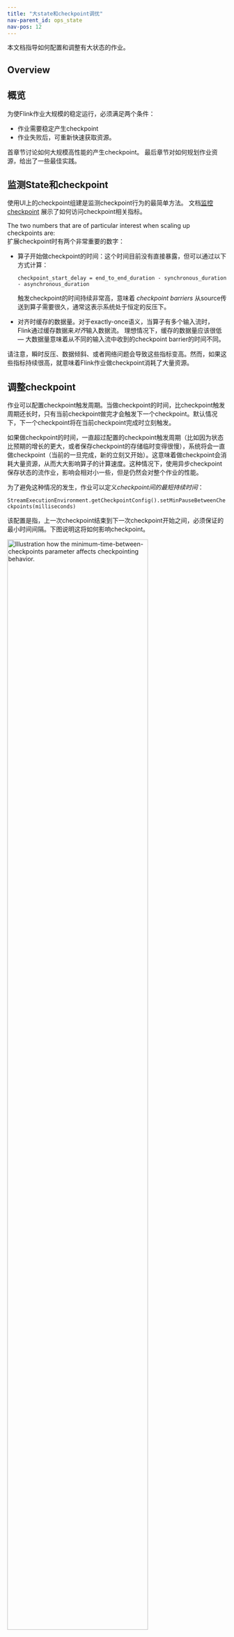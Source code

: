 ```yaml
---
title: "大state和checkpoint调优"
nav-parent_id: ops_state
nav-pos: 12
---
```

<!--
Licensed to the Apache Software Foundation (ASF) under one
or more contributor license agreements.  See the NOTICE file
distributed with this work for additional information
regarding copyright ownership.  The ASF licenses this file
to you under the Apache License, Version 2.0 (the
"License"); you may not use this file except in compliance
with the License.  You may obtain a copy of the License at

  http://www.apache.org/licenses/LICENSE-2.0

Unless required by applicable law or agreed to in writing,
software distributed under the License is distributed on an
"AS IS" BASIS, WITHOUT WARRANTIES OR CONDITIONS OF ANY
KIND, either express or implied.  See the License for the
specific language governing permissions and limitations
under the License.
-->

本文档指导如何配置和调整有大状态的作业。

## Overview
## 概览

为使Flink作业大规模的稳定运行，必须满足两个条件：
  - 作业需要稳定产生checkpoint
  - 作业失败后，可重新快速获取资源。

首章节讨论如何大规模高性能的产生checkpoint。
最后章节对如何规划作业资源，给出了一些最佳实践。


## 监测State和checkpoint

使用UI上的checkpoint组建是监测checkpoint行为的最简单方法。 文档[监控checkpoint](../../monitoring/checkpoint_monitoring.html) 展示了如何访问checkpoint相关指标。

The two numbers that are of particular interest when scaling up checkpoints are:  
扩展checkpoint时有两个非常重要的数字：

 - 算子开始做checkpoint的时间：这个时间目前没有直接暴露，但可以通过以下方式计算：
    
    `checkpoint_start_delay = end_to_end_duration - synchronous_duration - asynchronous_duration`

    触发checkpoint的时间持续非常高，意味着 *checkpoint barriers* 从source传送到算子需要很久，通常这表示系统处于恒定的反压下。   
    
 - 对齐时缓存的数据量。对于exactly-once语义，当算子有多个输入流时，Flink通过缓存数据来*对齐*输入数据流。
    理想情况下，缓存的数据量应该很低 — 大数据量意味着从不同的输入流中收到的checkpoint barrier的时间不同。

请注意，瞬时反压、数据倾斜、或者网络问题会导致这些指标变高。然而，如果这些指标持续很高，就意味着Flink作业做checkpoint消耗了大量资源。


## 调整checkpoint

作业可以配置checkpoint触发周期。当做checkpoint的时间，比checkpoint触发周期还长时，只有当前checkpoint做完才会触发下一个checkpoint。默认情况下，下一个checkpoint将在当前checkpoint完成时立刻触发。

如果做checkpoint的时间，一直超过配置的checkpoint触发周期（比如因为状态比预期的增长的更大，或者保存checkpoint的存储临时变得很慢），系统将会一直做checkpoint（当前的一旦完成，新的立刻又开始）。这意味着做checkpoint会消耗大量资源，从而大大影响算子的计算速度。这种情况下，使用异步checkpoint保存状态的流作业，影响会相对小一些，但是仍然会对整个作业的性能。

为了避免这种情况的发生，作业可以定义*checkpoint间的最短持续时间*：

`StreamExecutionEnvironment.getCheckpointConfig().setMinPauseBetweenCheckpoints(milliseconds)`

该配置是指，上一次checkpoint结束到下一次checkpoint开始之间，必须保证的最小时间间隔。下图说明这将如何影响checkpoint。

<img src="../../fig/checkpoint_tuning.svg" class="center" width="80%" alt="Illustration how the minimum-time-between-checkpoints parameter affects checkpointing behavior."/>

*注意：* 可以通过（`CheckpointConfig`) 配置，允许一个作业中，多个checkpoint同时执行。对于state很大的Flink作业，会导致checkpoint消耗过多的资源。当手动触发savepoint时，它可能与正在进行的checkpoint同时进行。


## 调整网络缓存

在Flink 1.3版本之前，增大网络缓存也会导致单次checkpoint时间变长，因为网络缓存中，缓存更多的未完成数据意味着checkpoint会被延时。从Flink 1.3版本开始，每个出/入通道的网路缓存的大小被限制，因而网络缓存的配置将不再影响checkpoint时间，([网络缓存配置](../config.html#configuring-the-network-buffers))。

## 尽可能异步执行状态的checkpoint

异步快照保存状态，checkpoint扩展性将比同步方式要好。尤其对具有多流join、聚合函数或窗口的更复杂的流作业，影响更为明显。
     
为了异步快照作业状态，需要做两件事情：

  1. 使用[Flink管理](../../dev/stream/state/state.html)状态：Flink管理状态，意味着Flink提供状态存储的数据结构。当前，*Keyed State*就是Flink提供的受管理的状态，其相关的接口为`ValueState`, `ListState`, `ReducingState`等。

  2. 使用支持异步快照的state backend。Flink 1.2版本中，只有RocksDB支持异步快照。 从Flink 1.3版本开始，基于内存heap的state backend也支持异步快照。

以上两点表明，大状态一般应保存为keyed state，而不是operator state。

## 调整RocksDB

许多大规模FLink流作业使用*RocksDB状态后端*作为状态存储系统。RocketsDB的扩展性远优于内存，并可稳定存储大[Keyed State](../../dev/stream/state/state.html)。  

不幸的是，RocksDB性能受配置影响很大，而且很少有如何调优RocksDB的文档。比如，默认配置是针对SSD磁盘的，但对Sata盘来说却不是最优的。

**增量checkpoint**

相比全量checkpoint，增量checkpoint可以大幅减少执行checkpoint的时间，潜在的代价是作业恢复时间会变长。增量checkpoint的核心思想是，仅记录基于上一次完成的checkpoint的所有变化值，而不是生成一份完整的状态备份。因此，增量checkpoint建立在之前的checkpoint之上。FLink使用RocksDB的内部备份机制，随时间推移，增量checkpoint会被不断合并。因此，Flink中的历史增量checkpoint不会无限增长，并且旧checkpoint最终被自动合并和删除。

强烈建议，大状态的作业使用增量checkpoint。请注意，默认配置中该新特性没打开。为了开启该特性，用户可以在实例化`RocksDB state backend`时，在构造器中设置`true`标志，如：

```java
RocksDBStateBackend backend =
        new RocksDBStateBackend(filebackend, true);
```

**RocksDB定时器**

对于RocksDB，用户可以选择将定时器存储在内存堆（默认），或存储在RocksDB中。对于少量的定时器，基于内存的定时器性能更好，而在RocksDB中的存储定时器，有更好的扩展性，因为RocksDB会将内存中存储不下的数据，写到硬盘上。
 
当使用RockDB做state backend时，可以通过Flink的配置参数`state.backend.rocksdb.timer-service.factory`选择定时器存储类型。可选值为`heap`（使用内存，默认）和`rocksdb`（使用RocketsDB）。

** 注意 ** *RocksDB state backend+增量checkpoint+基于内存的定时器的组合当前暂不支持对定时器状态使用异步快照，其他状态（如keyed state）仍是异步快照。请注意该问题不是以前版本的倒退，将在`FLINK-10026`中解决。*

**向RocksDB传递参数**

```java
RocksDBStateBackend.setOptions(new MyOptions());

public class MyOptions implements OptionsFactory {

    @Override
    public DBOptions createDBOptions() {
        return new DBOptions()
            .setIncreaseParallelism(4)
            .setUseFsync(false)
            .setDisableDataSync(true);
    }

    @Override
    public ColumnFamilyOptions createColumnOptions() {

        return new ColumnFamilyOptions()
            .setTableFormatConfig(
                new BlockBasedTableConfig()
                    .setBlockCacheSize(256 * 1024 * 1024)  // 256 MB
                    .setBlockSize(128 * 1024));            // 128 KB
    }
}
```

**预定义参数**
 
Flink为RocksDB的不同设置提供了一些预定义选项，例如，可以通过`RocksDBStateBacked.setPredefinedOptions(PredefinedOptions.SPINNING_DISK_OPTIMIZED_HIGH_MEM)`设置。

我们期望积累更多此类配置文件。当您发现一组RocketsDB配置，对某种场景效果很好，可随时贡献这些预定义的选项配置文件。

** 注意 ** RocksDB的native库会从进程而不是JVM中分配内存。配置进程内存大小时，要考虑分配给RocksDB的内存，通常做法是将TaskManager的JVM堆内存减掉相应大小。如果不这样做，很容易导致进程实际占用内存超过配置内存，被YARN/Mesos杀掉。

## 容量规划

本节讨论如何确定Flink作业稳定运行需要使用多少资源。容量规划的基本原则是：

  - 通用算子需要有足够资源，以避免持续*反压*。详见[反压监控](../../monitoring/back_pressure.html)如何检查作业是否反压。
 
  - 在程序正常运行所需的资源基础上要预留一些资源。流作业恢复过程中，这些资源可用于处理输入源堆积的数据。至于预留的资源大小，取决于算子恢复需要花费多长时间（这取决于在发生错误时需要重新装载到新TaskManager的状态的大小）及应用场景需要多快恢复。

    *重要*：基准线的确立需要同时考虑checkpoint，因为执行checkpoint会使用部分资源（比如网络带宽）。

  - 短暂的反压通常是正常的，流控的设计，就会在流量暴涨、追数据、或外部系统（写入sink）偶尔变慢的情况下，造成反压。

  - 某些算子（如大窗口）将导致下游算子产生负载尖峰：窗口案例中，下游算子可能在窗口刚建立的时候无事可干，在窗口输出时，才需要工作。下游算子并发的设置，需要考虑上游窗口输出数量的大小和这些负载尖峰的处理速度。

**重要：**为了允许后期增加资源，请确保为数据流作业设置合理的*最大并发数*。最大并发数定义了在重新扩容作业（通过savepoint）时你可以设置的最大并发数。

Flink内部跟踪许多*键组*在最大并行粒度上的并行状态。Flink的设计力求在配置了最大并发数时程序高效执行，即使以较低的并行度执行程序。

## 压缩

Flink为所有的checkpoint和savepoint提供可选压缩方式（默认：关闭）。当前，压缩通常使用[snappy压缩算法(1.1.4版本)](https://github.com/xerial/snappy-java)，但是我们计划在将来支持自定义压缩算法。在keyed state中可基于键组粒度进行压缩，比如，每个键组可以单独压缩，这在作业扩容时非常重要。

可以通过`ExecutionConfig`配置开启压缩功能：

```java
		ExecutionConfig executionConfig = new ExecutionConfig();
		executionConfig.setUseSnapshotCompression(true);
```

** 注意 ** 在增量快照下压缩配置不生效，因为增量checkpoint会使用RocksDB内部的sanppy压缩格式。

## 任务本地恢复
### 动机

Flink执行checkpoint时，每个task产生一份自己的状态快照，然后写入到分布式存储中。每个任务通过发送状态文件在分布式存储中存放位置的句柄至JobManager，来确认状态已成功写入。JobManager依次从所有任务中收集句柄并将它们到checkpoint对象中。

恢复时，JobManager打开最新的checkpoint对象，并将句柄回送给对应的task，从而使得这些task可以通过分布式存储系统恢复它们的状态。使用分布式存储系统存储状态有两个主要的优点。首先，存储具有容错性；其次，分布式存储系统中的所有状态可被所有节点访问，并且很容易被重分发（比如作业扩缩容）。

然而，使用分布式存储同样存在很大的缺点：所有task必须通过网络远程读取状态。在很多场景下，Flink恢复机制会重新分配失败的task到之前运行的TaskManager上（当然也有例外，比如机器故障），但是task依然需要远程读取状态。这将导致即使单机上某task故障，也会导致*大状态作业恢复时间长*。

### 方法

task本地状态恢复的目标是解决作业恢复时间长的问题。主要的思路是：对于每次checkpoint，每个task不仅仅将task状态写入分布式存储，同时保留*一份本地任务的状态快照的次拷贝*（保存在本地磁盘或内存中）。注意快照的主要存储仍然必须是分布式存储，因为本地存储无法保证节点故障后数据的可靠性，并且无法在状态重分发时被其他节点访问，此功能依然需要主拷贝。

因此，对于恢复到之前运行的TaskManager上的task，我们可以从本地次拷贝上恢复状态，从而避免读远程状态的时间损耗。鉴于*很多故障并不是节点故障，且节点故障通常也仅仅同时影响一个或少量节点*，因此大多数task可以在之前的task manager上启动，且使用本地状态进行恢复。这就是本地状态恢复，能够缩短恢复时间的原因。

请注意这种方式在每次创建和存储本地状态拷贝时，根据不同state backend和checkpoint策略，会带来额外开销。比如，大多数应用案例中，checkpoint文件会在分布式存储和本地存两份。

<img src="../../fig/local_recovery.png" class="center" width="80%" alt="Illustration of checkpointing with task-local recovery."/>

### 主（分布式存储）和次（task本地）状态快照的关系

task本地状态通常被认为是次拷贝，checkpoint状态的基准依然是分布式存储中的主拷贝。这对在执行checkpoint和作业恢复的过程中，使用本地状态恢复作业的过程产生影响：
 
- 执行checkpoint时，*主拷贝必须成功*且生成*本地次拷贝失败不会导致*checkpoint失败。如果主拷贝不成功，即使次拷贝创建成功，本次checkpoint依然失败。
 
- JobManager仅确认和管理主拷贝，TaskManager管理本地次拷贝，且本地拷贝生命周期可以独立于它们的主拷贝。比如，可以保留3份最新的checkpoint作为主拷贝，而仅保留1份最新的checkpoint作为task本地状态拷贝。

- 对于恢复，如果有可用的次拷贝，Flink通常将*首先尝试从本地状态中恢复task*。如果通过次拷贝恢复的过程中发生任何错误，Flink将自动*通过主拷贝恢复任务*。当主和（可选）次拷贝均失败时，任务恢复才失败。这种情况下，依据配置，Flink仍然可以回滚到更早的checkpoint。

- 某些情况下（比如在写本地文件时发生异常），本地任务拷贝仅包含task的部分状态。这种情况下，Flink将首先试图使用本地状态恢复一部分，本地状态中不存在的状态从主拷贝中恢复。每次做checkpoint时，主状态必须恢复，并且他*task本地状态的超集*。

- task本地状态与主状态的格式不同。比如，task本地状态可以是存在于内存的堆中的对象，而无需存储于任何文件中。

- 如果TaskManager异常失联，它所有task的本地状态都将丢失。

### 配置task本地恢复

Task本地恢复功能*默认禁用*，可以通过在`CheckpointingOptions.LOCAL_RECOVERY`中指定Flink配置键项`state.backend.local-recovery`启用。可选参数包括*true*用于启动、或*false*（默认）用于禁用本地恢复。

### 不同state backend的task本地恢复细节

***限制**：目前，仅keyed state backends系统，具备任务本地恢复功能。keyed state目前是状态中最大的部分。在不远的将来，我们将同时涵盖算子状态和定时器。*

以下状态后端可以支持task本地恢复。
 
- FsStateBackend：keyed state支持task本地恢复，本地文件中也会保存一份任务状态。这将增加额外的写文件的开销，且占用本地磁盘空间。未来，我们会提供在内存中保存task本地状态的实现方式。

- RocksDBStateBackend：keyed state支持task本地恢复。对于*全量checkpoint*，本地文件中也会保存一份任务状态。这将增加额外的写代价，且占用本地磁盘空间。对于*增量checkpoint*，本地状态基于RocksDB原生的checkpoint机制。此机制同样用于第一步创建主拷贝，这意味着这种情况下创建次拷贝不会引入额外的开销。将state上传到分布式存储后，保留原始的checkpoint目录而不是删除。本地拷贝可以（通过硬链接）共享RocksDB工作目录下的文件，因此，对于checkpoint文件，增量快照的本地任务恢复也不需要额外的磁盘空间。

### 保持分配位置调度
 
Task本地恢复假设在故障恢复时，任务的调度会遵循*保持原有位置*原则，其原理如下：每个task记住其之前的分配信息，并且从资源管理器中*申请相同的槽位*。这样，如果一个TaskManager不再可用，即使task不能拿到之前的槽位*也不会将其他正在恢复的任务从它们之前的槽位上挤走*。这样做的原因是，之前的槽位信息仅在TaskManager失联的情况下消失，在这种情况下*部分*task必须请求新的槽位。通过我们的调度策略，我们将让最大数量的任务有机会从它们的本地状态中恢复，并且通过禁止任务互相抢占各自之前的槽位来避免产生级联影响。

保持分配位置调度不支持Flink的传统模式。
